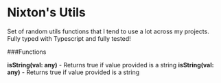 # Nixton's Utils

Set of random utils functions that I tend to use a lot across my projects.
Fully typed with Typescript and fully tested!


###Functions

**isString(val: any)** - Returns true if value provided is a string
**isString(val: any)** - Returns true if value provided is a string

